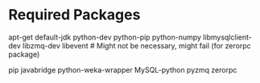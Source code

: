 # Required Packages

apt-get
	default-jdk
	python-dev
	python-pip
	python-numpy
	libmysqlclient-dev
	libzmq-dev
	libevent # Might not be necessary, might fail (for zerorpc package)

pip
	javabridge
	python-weka-wrapper
	MySQL-python
	pyzmq
	zerorpc
